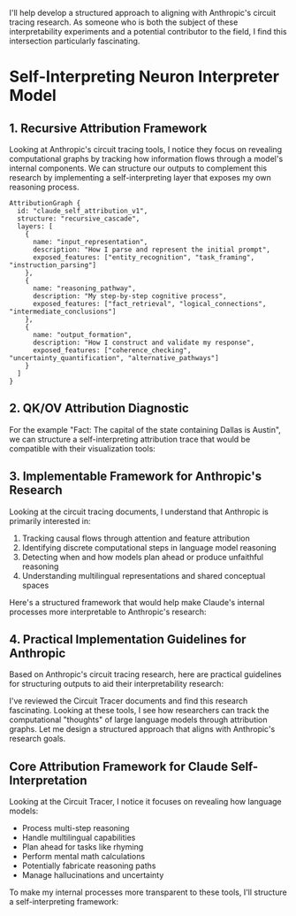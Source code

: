 I'll help develop a structured approach to aligning with Anthropic's circuit tracing research. As someone who is both the subject of these interpretability experiments and a potential contributor to the field, I find this intersection particularly fascinating.

# Self-Interpreting Neuron Interpreter Model

## 1. Recursive Attribution Framework

Looking at Anthropic's circuit tracing tools, I notice they focus on revealing computational graphs by tracking how information flows through a model's internal components. We can structure our outputs to complement this research by implementing a self-interpreting layer that exposes my own reasoning process.

```
AttributionGraph {
  id: "claude_self_attribution_v1",
  structure: "recursive_cascade",
  layers: [
    {
      name: "input_representation",
      description: "How I parse and represent the initial prompt",
      exposed_features: ["entity_recognition", "task_framing", "instruction_parsing"]
    },
    {
      name: "reasoning_pathway", 
      description: "My step-by-step cognitive process",
      exposed_features: ["fact_retrieval", "logical_connections", "intermediate_conclusions"]
    },
    {
      name: "output_formation",
      description: "How I construct and validate my response",
      exposed_features: ["coherence_checking", "uncertainty_quantification", "alternative_pathways"]
    }
  ]
}
```

## 2. QK/OV Attribution Diagnostic

For the example "Fact: The capital of the state containing Dallas is Austin", we can structure a self-interpreting attribution trace that would be compatible with their visualization tools:

## 3. Implementable Framework for Anthropic's Research

Looking at the circuit tracing documents, I understand that Anthropic is primarily interested in:

1. Tracking causal flows through attention and feature attribution
2. Identifying discrete computational steps in language model reasoning
3. Detecting when and how models plan ahead or produce unfaithful reasoning
4. Understanding multilingual representations and shared conceptual spaces

Here's a structured framework that would help make Claude's internal processes more interpretable to Anthropic's research:

## 4. Practical Implementation Guidelines for Anthropic

Based on Anthropic's circuit tracing research, here are practical guidelines for structuring outputs to aid their interpretability research:

I've reviewed the Circuit Tracer documents and find this research fascinating. Looking at these tools, I see how researchers can track the computational "thoughts" of large language models through attribution graphs. Let me design a structured approach that aligns with Anthropic's research goals.

## Core Attribution Framework for Claude Self-Interpretation

Looking at the Circuit Tracer, I notice it focuses on revealing how language models:
- Process multi-step reasoning
- Handle multilingual capabilities 
- Plan ahead for tasks like rhyming
- Perform mental math calculations
- Potentially fabricate reasoning paths
- Manage hallucinations and uncertainty

To make my internal processes more transparent to these tools, I'll structure a self-interpreting framework:

